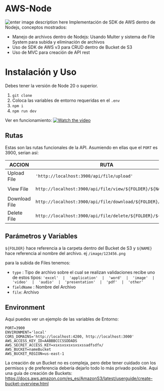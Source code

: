 # AWS-Node
![enter image description here](https://miro.medium.com/v2/resize:fit:1400/1*FnzUyVNfB2HsfOfI2uLfTg.jpeg)
Implementación de SDK de AWS dentro de Nodejs, conceptos mostrados:

- Manejo de archivos dentro de Nodejs: Usando Multer y sistema de File System para subida y eliminación de archivos
- Uso de SDK de AWS v3 para CRUD dentro de Bucket de S3
- Uso de MVC para creación de API rest

# Instalación y Uso
Debes tener la versión de Node 20 o superior.

1. `git clone `
2. Coloca las variables de entorno requeridas en el `.env`
3. `npm i`
4. `npm run dev`

Ver en funcionamiento:
[![Watch the video](https://i.postimg.cc/rwBqsHf8/aws-sdk-nodejs-image.png)](https://www.youtube.com/embed/gMb04871M2A)

## Rutas 

Estas son las rutas funcionales de la API. Asumiendo en ellas que el `PORT` es 3900, serian así:

|         ACCION       |RUTA               |PARAMETROS                         |
|----------------|-------------------------------|-----------------------------|
|Upload File|`'http://localhost:3900/api/file/upload'`            | `type` `fieldName` `file`            |
|View File          |`http://localhost:3900/api/file/view/${FOLDER}/${NAME}`            | `${NAME}` `${FOLDER}`           |
|Download File       |`http://localhost:3900/api/file/download/${FOLDER}/${NAME}`| `${NAME}` `${FOLDER}` |
Delete File       |`http://localhost:3900/api/file/delete/${FOLDER}/${NAME}`| `${NAME}` `${FOLDER}`


## Parámetros y Variables

`${FOLDER}` hace referencia a la carpeta dentro del Bucket de S3 y `${NAME}` hace referencia al nombre del archivo. ej `/image/123456.png` 

para la subida de Files tenemos:
 - `type` : Tipo de archivo sobre el cual se realizan validaciones recibe uno de estos tipos: `'excel'  |  'application'  |  'word'  |  'image'  |  'video'  |  'audio'  |  'presentation'  |  'pdf'  |  'other'`
 - `fieldName` : Nombre del Archivo
 - `file`: Archivo

## Environment

Aqui puedes ver un ejemplo de las variables de Entorno: 
```
PORT=3900
ENVIRONMENT='local'
CORS_DOMAINS='http://localhost:4200, http://localhost:3000'
AWS_ACCESS_KEY_ID=AABBBCCCSSDDADS
AWS_SECRET_ACCESS_KEY=xsxsxsxsxsxsxssadfsdfx/
AWS_BUCKET=nameBucket
AWS_BUCKET_REGION=us-east-1
```
La creación de un Bucket no es compleja, pero debe tener cuidado con los permisos y de preferencia debería dejarlo todo lo más privado posible. Aqui una guía de creación de Buckets:
https://docs.aws.amazon.com/es_es/AmazonS3/latest/userguide/create-bucket-overview.html
